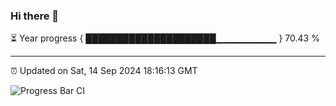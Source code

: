 ### Hi there 👋

⏳ Year progress { █████████████████████▁▁▁▁▁▁▁▁▁ } 70.43 %

---

⏰ Updated on Sat, 14 Sep 2024 18:16:13 GMT

![Progress Bar CI](https://github.com/liununu/liununu/workflows/Progress%20Bar%20CI/badge.svg)
